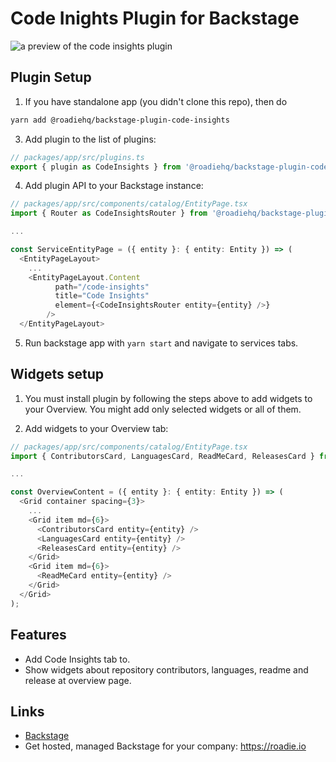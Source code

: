 # Code Inights Plugin for Backstage

![a preview of the code insights plugin](https://raw.githubusercontent.com/RoadieHQ/backstage-plugin-code-insights/main/docs/code-insights-plugin.png)

## Plugin Setup

1. If you have standalone app (you didn't clone this repo), then do

```bash
yarn add @roadiehq/backstage-plugin-code-insights
```

3. Add plugin to the list of plugins:

```ts
// packages/app/src/plugins.ts
export { plugin as CodeInsights } from '@roadiehq/backstage-plugin-code-insights';
```

4. Add plugin API to your Backstage instance:

```ts
// packages/app/src/components/catalog/EntityPage.tsx
import { Router as CodeInsightsRouter } from '@roadiehq/backstage-plugin-code-insights';

...

const ServiceEntityPage = ({ entity }: { entity: Entity }) => (
  <EntityPageLayout>
    ...
    <EntityPageLayout.Content
          path="/code-insights"
          title="Code Insights"
          element={<CodeInsightsRouter entity={entity} />}
        />
  </EntityPageLayout>
```

5. Run backstage app with `yarn start` and navigate to services tabs.

## Widgets setup

1. You must install plugin by following the steps above to add widgets to your Overview. You might add only selected widgets or all of them.

2. Add widgets to your Overview tab:

```ts
// packages/app/src/components/catalog/EntityPage.tsx
import { ContributorsCard, LanguagesCard, ReadMeCard, ReleasesCard } from '@roadiehq/backstage-plugin-code-insights';

...

const OverviewContent = ({ entity }: { entity: Entity }) => (
  <Grid container spacing={3}>
    ...
    <Grid item md={6}>
      <ContributorsCard entity={entity} />
      <LanguagesCard entity={entity} />
      <ReleasesCard entity={entity} />
    </Grid>
    <Grid item md={6}>
      <ReadMeCard entity={entity} />
    </Grid>
  </Grid>
);

```

## Features

- Add Code Insights tab to.
- Show widgets about repository contributors, languages, readme and release at overview page.

## Links

- [Backstage](https://backstage.io)
- Get hosted, managed Backstage for your company: https://roadie.io
